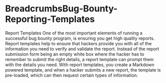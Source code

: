 # BreadcrumbsBug-Bounty-Reporting-Templates
Report Templates One of the most important elements of running a successful bug bounty program, is ensuring you get high quality reports. Report templates help to ensure that hackers provide you with all of the information you need to verify and validate the report.  Instead of the report submission form being an empty white box where the hacker has to remember to submit the right details, a report template can prompt them with the details you need.  With report templates, you create a Markdown powered template, and when a hacker submits a new report, the template is pre-loaded, which can then request certain types of information.
